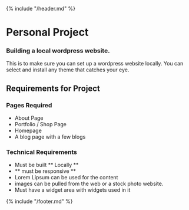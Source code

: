 {% include "/header.md" %}

# Personal Project

### Building a local wordpress website. 

This is to make sure you can set up a wordpress website locally. You can select and install any theme that catches your eye. 


## Requirements for Project

### Pages Required
* About Page
* Portfolio / Shop Page
* Homepage 
* A blog page with a few blogs

### Technical Requirements 
* Must be built ** Locally **
* ** must be responsive **
* Lorem Lipsum can be used for the content
* images can be pulled from the web or a stock photo website.
* Must have a widget area with widgets used in it

{% include "/footer.md" %}
